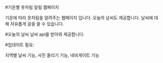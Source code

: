 #기온별 옷차림 알림 웹페이지

기온에 따라 옷차림을 알려주는 웹페이지 입니다.
오늘의 날씨도 제공합니다.
날씨에 대해 자유롭게 글을 쓸 수 있습니다.

#오늘의 날씨
날씨 api를 받아와 제공합니다.

#업데이트 필요:

지역별 날씨 기능,
사진 올리기 기능,
네비게이트 기능
